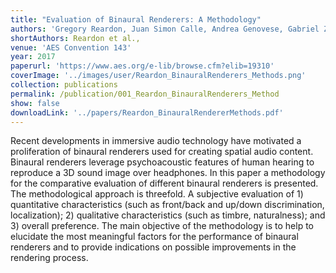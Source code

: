 ```yaml
---
title: "Evaluation of Binaural Renderers: A Methodology"
authors: 'Gregory Reardon, Juan Simon Calle, Andrea Genovese, Gabriel Zalles, Marta  Olko, Christal Jerez, Patrick Flanagan, and Agnieszka Roginska'
shortAuthors: Reardon et al.,
venue: 'AES Convention 143'
year: 2017
paperurl: 'https://www.aes.org/e-lib/browse.cfm?elib=19310'
coverImage: '../images/user/Reardon_BinauralRenderers_Methods.png'
collection: publications
permalink: /publication/001_Reardon_BinauralRenderers_Method
show: false
downloadLink: '../papers/Reardon_BinauralRendererMethods.pdf'
---
```


Recent developments in immersive audio technology have motivated a proliferation of binaural renderers used for creating spatial audio content. Binaural renderers leverage psychoacoustic features of human hearing to reproduce a 3D sound image over headphones. In this paper a methodology for the comparative evaluation of different binaural renderers is presented. The methodological approach is threefold. A subjective evaluation of 1) quantitative characteristics (such as front/back and up/down discrimination, localization); 2) qualitative characteristics (such as timbre, naturalness); and 3) overall preference. The main objective of the methodology is to help to elucidate the most meaningful factors for the performance of binaural renderers and to provide indications on possible improvements in the rendering process.